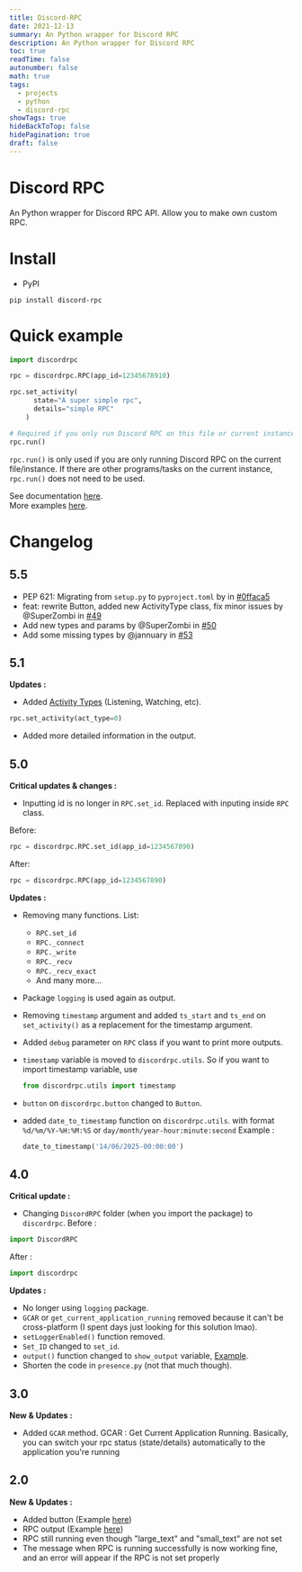 ```yaml
---
title: Discord-RPC
date: 2021-12-13
summary: An Python wrapper for Discord RPC
description: An Python wrapper for Discord RPC
toc: true
readTime: false
autonumber: false
math: true
tags:
  - projects
  - python
  - discord-rpc
showTags: true
hideBackToTop: false
hidePagination: true
draft: false
---
```


# Discord RPC
An Python wrapper for Discord RPC API. Allow you to make own custom RPC.
# Install
- PyPI
```
pip install discord-rpc
```

# Quick example
```py
import discordrpc

rpc = discordrpc.RPC(app_id=12345678910)

rpc.set_activity(
      state="A super simple rpc",
      details="simple RPC"
    )

# Required if you only run Discord RPC on this file or current instance.
rpc.run()
```
`rpc.run()` is only used if you are only running Discord RPC on the current file/instance. If there are other programs/tasks on the current instance, `rpc.run()` does not need to be used.

See documentation [here](https://senophyx.id/docs/discord-rpc/).<br>
More examples [here](https://github.com/Senophyx/discord-rpc/tree/main/examples).


# Changelog

## 5.5
* PEP 621: Migrating from `setup.py` to `pyproject.toml` by in [#0ffaca5](https://github.com/Senophyx/Discord-RPC/commit/0ffaca5bbf941a1435defac789c966a8d7d3ad5c)
* feat: rewrite Button, added new ActivityType class, fix minor issues by @SuperZombi in [#49](https://github.com/Senophyx/Discord-RPC/pull/49)
* Add new types and params by @SuperZombi in [#50](https://github.com/Senophyx/Discord-RPC/pull/50)
* Add some missing types by @jannuary in [#53](https://github.com/Senophyx/Discord-RPC/pull/53)

## 5.1

**Updates :**
- Added [Activity Types](https://discord.com/developers/docs/topics/gateway-events#activity-object-activity-types) (Listening, Watching, etc).
```py
rpc.set_activity(act_type=0)
```
- Added more detailed information in the output.

## 5.0

**Critical updates & changes :**

- Inputting id is no longer in `RPC.set_id`. Replaced with inputing inside `RPC` class.

Before:

```py
rpc = discordrpc.RPC.set_id(app_id=1234567890)
```

After:

```py
rpc = discordrpc.RPC(app_id=1234567890)
```

**Updates :**
- Removing many functions. List:
  - `RPC.set_id`
  - `RPC._connect`
  - `RPC._write`
  - `RPC._recv`
  - `RPC._recv_exact`
  - And many more...

- Package `logging` is used again as output.
- Removing `timestamp` argument and added `ts_start` and `ts_end` on `set_activity()` as a replacement for the timestamp argument.
- Added `debug` parameter on `RPC` class if you want to print more outputs.
- `timestamp` variable is moved to `discordrpc.utils`. So if you want to import timestamp variable, use
  ```py
  from discordrpc.utils import timestamp
  ```
- `button` on `discordrpc.button` changed to `Button`.
- added `date_to_timestamp` function on `discordrpc.utils`. with format `%d/%m/%Y-%H:%M:%S` or `day/month/year-hour:minute:second`
  Example :
  ```py
  date_to_timestamp('14/06/2025-00:00:00')
  ```
  

## 4.0

**Critical update :**
- Changing `DiscordRPC` folder (when you import the package) to `discordrpc`.
Before :
```py
import DiscordRPC
```
After :
```py
import discordrpc
```

**Updates :**
- No longer using `logging` package.
- `GCAR` or `get_current_application_running` removed because it can't be cross-platform (I spent days just looking for this solution lmao).
- `setLoggerEnabled()` function removed.
- `Set_ID` changed to `set_id`.
- `output()` function changed to `show_output` variable, [Example](https://github.com/LyQuid12/Discord-RPC/blob/main/examples/print-rpc-output.py#L5).
- Shorten the code in `presence.py` (not that much though).

## 3.0

**New & Updates :**
- Added `GCAR` method. GCAR : Get Current Application Running. Basically, you can switch your rpc status (state/details) automatically to the application you're running

## 2.0

**New & Updates :**
- Added button (Example [here](https://github.com/LyQuid12/discord-rpc/blob/main/examples/rpc-with-button.py))
- RPC output (Example [here](https://github.com/LyQuid12/discord-rpc/blob/main/examples/print-rpc-output.py))
- RPC still running even though "large_text" and "small_text" are not set
- The message when RPC is running successfully is now working fine, and an error will appear if the RPC is not set properly